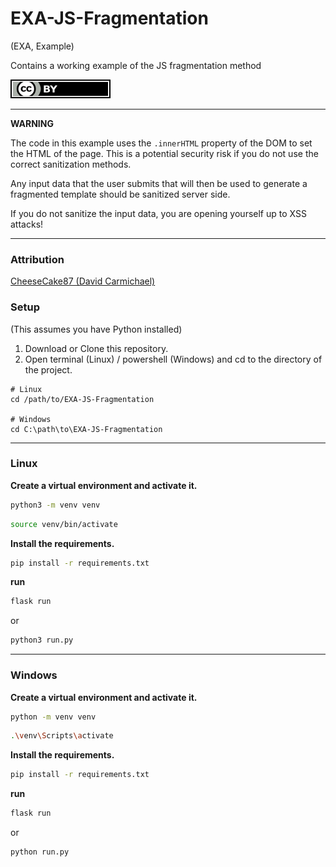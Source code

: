 # EXA-JS-Fragmentation
(EXA, Example)

Contains a working example of the JS fragmentation method

![](https://github.com/creativecommons/cc-assets/blob/main/license_badges/small/by.svg)

---
**WARNING**

The code in this example uses the `.innerHTML` property of the DOM to set the HTML of the page. 
This is a potential security risk if you do not use the correct sanitization methods.

Any input data that the user submits that will then be used to generate a fragmented template
should be sanitized server side.

If you do not sanitize the input data, you are opening yourself up to XSS attacks!

---


### Attribution

[CheeseCake87 (David Carmichael)](https://github.com/CheeseCake87)

### Setup

(This assumes you have Python installed)

1. Download or Clone this repository.
2. Open terminal (Linux) / powershell (Windows) and cd to the directory of the project.

```text
# Linux
cd /path/to/EXA-JS-Fragmentation

# Windows
cd C:\path\to\EXA-JS-Fragmentation
```

---

### Linux

**Create a virtual environment and activate it.**

```bash
python3 -m venv venv
```

```bash
source venv/bin/activate
```

**Install the requirements.**

```bash
pip install -r requirements.txt
```

**run**

```bash
flask run
```
or
```bash
python3 run.py
```

---

### Windows


**Create a virtual environment and activate it.**

```bash
python -m venv venv
```

```bash
.\venv\Scripts\activate
```

**Install the requirements.**

```bash
pip install -r requirements.txt
```

**run**

```bash
flask run
```
or
```bash
python run.py
```
